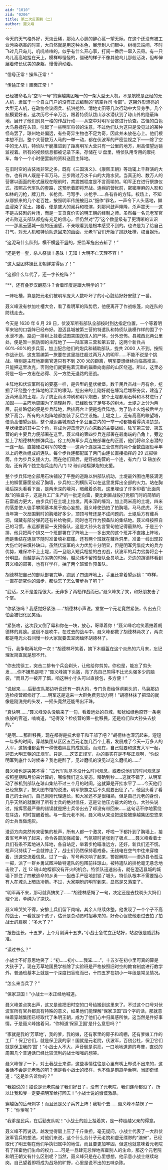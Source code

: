 ```yaml
---
aid: "1010"
zid: "0206"
title: 第二次反围剿（二）
author: 聂义峰
---
```


今天的天气格外好，天淡云稀，那沁人心扉的醉心蓝一望无际。在这个还没有被工业污染祸害的时空，大自然就是用这种本色，展示到人们眼中。树梢云端间，不时飞过几只鸟儿，叽叽喳喳的，似乎有什么开心事，打闹一番后一窜入云霄。有一只鸟儿高高地挂在天上，模样却怪怪的，僵硬的样子不像其他鸟儿那般活泼，但却伸展着修长优美的身躯，慢慢滑动着。

“信号正常！操纵正常！”

“传输正常！画面正常！”

已经被命名为“空军一号”的穿越集团唯一的一架大型无人机，不是航模是正经的无人机，隶属于一个自立门户的没有正式编制的“航空兵司 令部”。这架外形漂亮的大型无人机，在政协会议阅兵、抗洪抢险、清地丈田等几次行动中大显身手。几个航模爱好者，这次历尽千辛万苦，跟着特侦队跋山涉水潜伏到了琼山外的隐蔽阵地，展开了他们别具一格的作战行动——从空中对明军营寨进行侦查。古怪的白色大鸟悬挂在头顶，引起了一些明军将领的注意，不过他们认为这只是没见过的某种怪鸟罢了，琼州地处偏远，有些奇异生物也不足为奇，因此并未放在心上。他们根本想不到，整个大营数万人马的一举一动，都在伏波军的严密监视之下——除了空中的无人机，特侦队干脆推进到了距离明军大营只有一公里的地方，用高倍望远镜监视着。所有的视频信息都被记录下来，存储在 U 盘里，特侦队用专用的摩托车，每个一个小时便罢新的资料送回主阵地。

在旧时空的古装戏非常之多，既有《三国演义》、《康熙王朝》等动辄上千群演的大作，也有四人既是千军万马，三步跨过万水千山的大路水货。当真正的、数万人的营寨以画面的形式展现在眼前时，其震撼程度是不言而喻的。明军正在进行祭旗仪式，按照古代军队的套路，这预示着即将开战。连绵的营帐前，密密麻麻的人影和如林的刀枪，牌刀兵、长枪兵、弓弩手、火枪手……各有各的方阵。校场上，不知从哪抓来的几个老百姓，按照明军传统被冠以“细作”罪名，一声令下人头落地，鲜血浸染了泥土。接着，便是盛大的阅兵和校演，刹那间鼓声隆隆，杀声震天——这不是古装剧的片场，而是一支货真价实的明王朝的经制之师。虽然每一名元老军官对击败这支部队都抱有充足的信心，但仍然对“万”这个数量级有了更清晰的认识——那黑云逼城一般的压迫感，不亲眼看到是根本感受不到的。也许是为了给自己打气，对无人机和特侦队送回来的画面，元老军官们开始了踊跃吐槽，权当娱乐。

“这泥马什么队列，横不横竖不竖的，把监军拖出去斩了！”

“还是老一套，杀人祭旗！愚昧！无知！大明不亡天理不容！”

“这大型团体操比北朝鲜差得远了！”

“这都什么年代了，还一字长蛇阵？”

“\*\*，还有叠罗汉翻筋斗？合着印度是跟大明学的？”

一阵吐槽，算是把元老们被明军庞大人数吓坏了的小心脏给好好安慰了一番。

聂义峰没有参加吐槽大会，看了看明军的阵势后，他便离开了作战帐篷，向连队的防线走去。

今天是 1630 年 6 月 29 日，伏波军所有部队全部按时到达指定位置，一个等着明军来钻的口袋阵已经布好。澄迈县城被第三营的特遣队和特侦队装模作样的围了个水泄不通，路边一排树上挂着试图突围送信人的尸体，分外恐怖。县城西北两公里处，便是暂一旅防御的主阵地了——陆军第三营和第五营，这两个新兵占 60%-80%的步兵营，加上配合他们的炮兵和辅助部队，拢共 2000 人不到。按照作战计划，这支暂编第一旅要在这里挡住超过两万人的明军……不能不说是个挑战。特别是主阵地距离官道只有不到 200 米的距离，明军要想继续向临高推进，只能把这里攻克，否则他们就要拖着沉重的辎重向南部的山区绕道。所以，这里必将是一场一方志在必得、另一方绝无退路的恶战。

主阵地和伏波军所有的要塞一样，是典型的星状棱堡。数千民兵奋战一月有余，挖掘了环绕整个主阵地的深深的壕沟，挖出来的土刚好就在壕沟后堆积夯实，建造了近两米高的土堤，为了防止雨水冲刷和明军炮击，整个土堤都用石料和木材进行了加固——主阵地周围为了清理射界，已经砍伐了足够多的树木。土堤之上分为两层，前排略低的便是步兵阵地，后排高台上便是炮兵阵地。为了防止火炮被后坐力掀下高台，所有的火炮阵地都加装了反后坐设施。土堤之上，还有高高的瞭望塔，借助高倍望远镜，整个澄迈县城周边十多公里之内的一举一动都能看得清清楚楚。星状棱堡的其中三个角，将成为迎击澄迈方向来敌的主要战线，陆军第三营、第五营的的主要兵力便部署在这里。聂义峰的第四步兵连部署在最南端的凸角上，旁边接上了胡德林的掷弹兵连。徐工的海军步兵连被部署在的正面，他们将和余志潜的一连一起，直接硬扛明军的攻击——这两个连是第三营仅有的两个全数由服役半年以上的老兵组成的连队。每个步兵连都配属了两门由连长直接指挥的 29 式掷弹筒，作为步兵支援火力。而在他们背后，是野战炮营的一个连，有六门 12 磅加农炮，还有两个独立炮兵连的八门 12 磅山地榴弹炮的支援。

整个步兵阵地全部用石块铺设了平整的道路以供部队机动，土堤最外围也用装满泥土的柳筐藤筐垒起了胸墙，步兵的二列横队可以在这里发挥出全部的火力。站在胸墙后探头看看下面，是两米深的壕沟，暗藏着杀机，这里埋设了许多印着“此面向敌”的铁盒子，这是兵工厂生产的一批定向雷，要比剿匪战役打党那门时的简陋的石雷威力更大，由步兵们在土堤上拉发。两米深的壕沟，加上两米高的土堤，四米的落差使人徒手攀爬基本属于痴心妄想。聂义峰使劲拍了拍胸墙，马马虎虎，不比当年第一次反围剿时的胸墙好多少，顶顶弓弩还是不成问题的。土堤后方有藏兵洞，储藏有部分弹药还有补给物资，同时也可作为预备队的集结地。聂义峰按照自己的习惯，永远都要留一支预备队，这是大孙头名言警句他记得最熟的。于是三个排，他只把两个排又一个班部署在了阵地上——多出来的这个班并不直接上阵地，而是集结在连旗下随时准备填补窟窿。还有两个班就在藏兵洞里，准备一线出现较大伤亡时来填补缺口。虽然伏波军的火力优势十分明显，但是明军凭借庞大的兵力优势，难保冲不上土堤，而一旦陷入短兵相接的白刃战，伏波军的兵力劣势将会十分明显。而越是兵力劣势的时候，越忌讳不留预备队全员填上。旁边的胡德林看到聂义峰的部署，也有样学样，抽了两个班留作预备队。

胡德林把自己的部队部署完毕，跑到了四连阵地上，手里还拿着望远镜：“咋样，一直在研究你的海步，都快忘了怎么带步兵了吧？”

“屁话，又不是差距很大，无非多了两栖作战而已。”聂义峰笑了笑，和好朋友击了个掌。

“你紧张吗？我感觉好紧张……”胡德林小声说。堂堂一个元老竟然紧张，传出去只怕会被归化民笑话。

“紧张啥，这次我又倒了霉和你在一块，放心，哥罩着你！”聂义峰哈哈笑着拍着胡德林的肩膀。这倒不是吹牛，在过去的战斗中，聂义峰都救了胡德林两次了，两次都是电光火石间慢一秒大家就要去翠岗缅怀胡德林了。

“行，我争取再坑你一次！”胡德林坏笑着，摘下木髓盔在这个炎热的六月末，忘记理发简直就是想不开。

“你去找徐工，突击二排有个兵会剃头，让他给你剪剪。你也是，能忘了剪头发……你不嫌热是吧？”聂义峰摘下头盔，亮了亮自己剪得不比光头强多少的脑袋，“而且万一被开了瓢，咱这种小寸头可以直接包，多方便！”

“说起来……后勤支队那边听说还有一群大妈，专门负责给俘虏剃头的，马袅那边连检疫营都修好了……明军这是送来一大群免费劳动力啊！”胡德林抹了把湿的就像是刚洗完的头发，一摇头竟然还能甩出汗珠。

“真快啊……”聂义峰没头没脑来了一句，看着远处的县城，和犹如绿色原野一条疤痕般的官道，喃喃道，“记得没？检疫营的第一批移民，还是咱们和大孙头去接的。”

“是啊……那群移民，现在都得是技术骨干和干部了吧？”胡德林也深沉起来。短短一年多的时间，穿越集团从区区五百元老加几百个土著，发展成了今天一万多人的大军，这搁谁都会有一种恍若隔世的成就感。而现在，自己就要和这支大军一起，迎击大明王朝的正规军。只是……这支正规军，办的事实在是不够正规啊，“你说明军到底什么时候来？我也是醉了，见过磨叽的没见过这么磨叽的……”

聂义峰也是哭笑不得：“古代军队基本没什么时间观念，或者说他们的时间观念是按照星期和月份来计算的，哪像我们这么变态，精确到秒……这就不错了，从明军动了杀机到部队在琼山集结不过三个月的时间，这就算是开挂水平了……今天他们已经祭旗了，按大图书馆的说法，明军祭旗之后不久就要出征了。”，他回头看了看自己的士兵们，自己刚刚代理连长，和大家还不是很相熟，但是自己元老的身份，几乎天然的就赢得了所有士兵的绝对信任，这是让他压力最大的地方。大孙头说过，指挥官最严重的错误就是把士兵带出去了却没有带回来……这句话不停地萦绕在耳边，时时提醒着他。与一些元老不同，聂义峰从来没把这些被穿越集团忽悠来的士兵当做炮灰。

澄迈方向突然传来密集的枪声，所有人都一个激灵，呼啦一下都扑到了胸墙上，接着军号声响了起来，命令各部加强戒备，气氛顿时紧张到了极点……聂义峰看着士兵们有条不紊地进入阵地，各自站定，举着步枪瞄准远方，还好，新兵们还不慌。枪声只持续了一会就停止了，战士们仍然保持着戒备。无线电在空气中往来穿梭着，迅速交流着信息。过了一会，军号再次响了起来，警报解除——澄迈县令孤注一掷，派了一群乡勇试图冲破特遣队的包围前往琼山，被特遣队的排枪毫无悬念地击败了，连 12 磅山地榴都没有开火的机会。特侦队迅速出击，就在澄迈县城的城墙下抓住了四散逃命的乡勇——狙击手严密地封锁了城头，特侦队根本不需要担心有人在城头上暗放冷箭。不过，大家期盼的明军到来，显然是又落空了。

“明军再不来，那可就真搞笑了……”胡德林感慨了一句，决定还是去找剃头大妈们理个发，单纯为了凉快。

聂义峰哭笑不得，安排士兵们留下岗哨，其余人继续休整。他发现了一个个子不高的战士，一看就是个孩子，估计是总动员时招募来的，好奇心促使他走过去拍了拍战士的肩膀：“多大了？”

“报告连长，十五岁，上个月刚满十五岁。”小战士急忙立正站好，站姿很是威武标准。

“读过书么？”

小战士不好意思地笑了：“初……初小……我笨……”，十五岁在初小里可真的算是大孩子了。现在芳草地国民学校除了实验班是严格按照旧时空的教育制度进行教学外，普通班基本上就是一个深度扫盲班而已，十四五岁在初小一年级是常见情况。

“怎么来当兵了？”

“保家卫国！”小战士一本正经地喊道。

聂义峰差点笑出声，这又是谁把旧时空的口号给搬到这里来了。不过这个口号对伏波军所有官兵都具有特殊的意义，如果他们能理解“保家卫国”四个字的话，那就意味着穿越集团已经取代了朱明王朝，成为了他们心中归属感所依，这当然是件好事情。于是聂义峰接着问，“你知道‘保家卫国’是什么意思吗？”

“家就是我的‘芳草地’，我的爹，我的娘，还有家里的房子和鸡棚，还有爹娘工作的工厂！保卫它们，就是保卫我的家！国就是元老院，伏波军，百仞公社，保卫它们就是保卫我的‘国’！”小战士人不大，声音倒是洪亮，一口地地道道的粤普，直说的周围几个普通话已经比较流利的战士嗤嗤的想笑。

聂义峰愣了一下，对土著战士来讲，这些事情往往是心里有嘴上却说不出来的，这番话不会是元老教的吧？但是看小战士的模样，也不像是鹦鹉学舌啊，当即奇怪道：“这是谁告诉你的？”

“我娘说的！娘说是元老院给了我们好日子，没有了元老院，我们连命都没了，所以让我和爹一定要把明军给打回去！”小战士说的慷慨激昂。

穿越版的岳母刺字！而且还是父子兵齐上阵！我勒个去……聂义峰不禁愣了一下：“你爹呢？”

“我爹是民兵，在后勤支队呢！”小战士的脸上挂着笑，是一种超越父亲的得意。

聂义峰不再说话，越发觉得肩上压了千斤重担。毫无疑问，小战士代表了一大群伏波军官兵的想法，对他们来说，这个什么劳什子元老院和虚无缥缈的“澳宋”，已经取代了明王朝在他们争执归属中的地位，而且要更加牢固，但这也就意味着元老院有了挥霍他们生命的权力……可是一旦肆无忌惮地挥霍别人的生命，那这个元老院和明王朝又有什么区别呢？当然，聂义峰只是在心里想想，他示意小战士继续站岗，自己望着即将成为战场的旷野，心里是说不出的五味杂陈。
